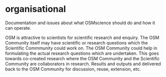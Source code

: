# organisational
Documentation and issues about what OSMscience should do and how it can operate. 

OSM is attractive to scientists for scientific research and enquiry. The OSM Community itself may have scientific or research questions which the Scientific Commmunity could work on. The OSM Community could help in formulating the actual research questions which are undertaken. This goes towards co-created research where the OSM Community and the Scientific Community are collaborators in research. Results and outputs and delivered back to the OSM Community for discussion, reuse, extension, etc. 
